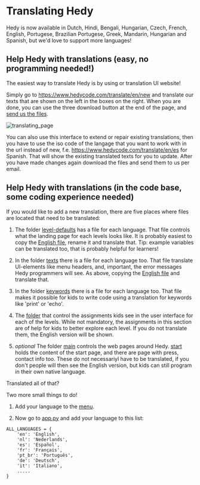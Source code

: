 Translating Hedy
======================

Hedy is now available in Dutch, Hindi, Bengali, Hungarian, Czech, French, English, Portugese, Brazilian Portugese, Greek, Mandarin, Hungarian and Spanish, but we'd love to support more languages!

Help Hedy with translations (easy, no programming needed!)
------------

The easiest way to translate Hedy is by using or translation UI website!

Simply go to https://www.hedycode.com/translate/en/new and translate our texts that are shown on the left in the boxes on the right. When you are done, you can use the three download button at the end of the page, and [send us the files](mailto:hedy@felienne.com).

![translating_page](https://user-images.githubusercontent.com/36051227/141782064-fb3645b3-d10e-404b-974b-4ed624cb7a5d.png)

You can also use this interface to extend or repair existing translations, then you have to use the iso code of the langage that you want to work with in the url instead of new, f.e. https://www.hedycode.com/translate/en/es for Spanish. That will show the existing translated texts for you to update. After you have made changes again download the files and send them to us per email.


Help Hedy with translations (in the code base, some coding experience needed)
------------

If you would like to add a new translation, there are five places where files are located that need to be translated:

1) The folder [level-defaults](https://github.com/Felienne/hedy/blob/main/coursedata/level-defaults/) has a file for each language. That file controls what the landing page for each levels looks like. It is probably easiest to copy the [English file](https://github.com/Felienne/hedy/blob/main/coursedata/level-defaults/en.yaml), rename it and translate that. Tip: example variables can be translated too, that is probably helpful for learners!

2) In the folder [texts](https://github.com/Felienne/hedy/tree/main/coursedata/texts) there is a file for each language too. That file translate UI-elements like menu headers, and, important, the error messages Hedy programmers will see. As above, copying the [English file](https://github.com/Felienne/hedy/blob/main/coursedata/texts/en.yaml) and translate that.

3) In the folder [keywords](https://github.com/Felienne/hedy/tree/main/coursedata/keywords) there is a file for each language too. That file makes it possible for kids to write code using a translation for keywords like 'print' or 'echo'. 

4) The [folder](https://github.com/Felienne/hedy/tree/main/coursedata/adventures) that control the assignments kids see in the user interface for each of the levels. While not mandatory, the assignments in this section are of help for kids to better explore each level. If you do not translate them, the English version will be shown.

5) *optional* The folder [main](https://github.com/Felienne/hedy/tree/main/main) controls the web pages around Hedy. [start](https://github.com/Felienne/hedy/blob/main/main/start-en.md) holds the content of the start page, and there are page with press, contact info too. These do not necessariyl have to be translated, if you don't people will then see the English version, but kids can still program in their own native language.


Translated all of that?

Two more small things to do!

1) Add your language to the [menu](https://github.com/Felienne/hedy/blob/main/main/menu.json).

2) Now go to [app.py](https://github.com/Felienne/hedy/blob/main/app.py) and add your language to this list:

```
ALL_LANGUAGES = {
    'en': 'English',
    'nl': 'Nederlands',
    'es': 'Español',
    'fr': 'Français',
    'pt_br': 'Português',
    'de': 'Deutsch',
    'it': 'Italiano',
    .....
}
```


